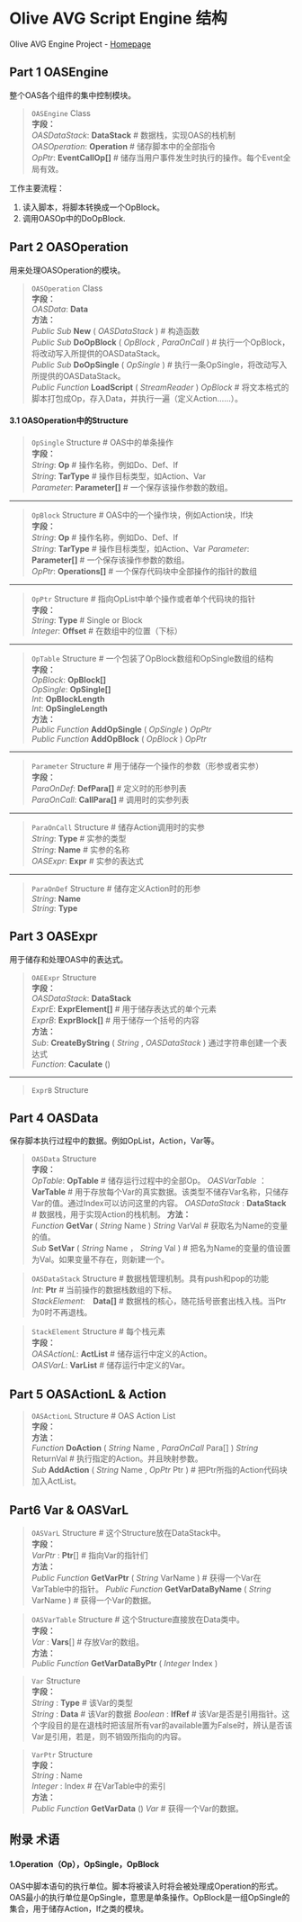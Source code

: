 Olive AVG Script Engine 结构
===

Olive AVG Engine Project - [Homepage](https://github.com/leinue/AVG)

## Part 1 OASEngine

整个OAS各个组件的集中控制模块。

> `OASEngine` Class  
> **字段：**   
> *OASDataStack*: **DataStack** # 数据栈，实现OAS的栈机制  
> *OASOperation*: **Operation** # 储存脚本中的全部指令  
> *OpPtr*: **EventCallOp[]** # 储存当用户事件发生时执行的操作。每个Event全局有效。 

工作主要流程：

1. 读入脚本，将脚本转换成一个OpBlock。
2. 调用OASOp中的DoOpBlock.

## Part 2 OASOperation

用来处理OASOperation的模块。

> `OASOperation` Class  
> **字段：**  
> *OASData*: **Data**     
> **方法：**  
> *Public Sub* **New** ( *OASDataStack* )  # 构造函数  
> *Public Sub* **DoOpBlock** ( *OpBlock* , *ParaOnCall* ) # 执行一个OpBlock，将改动写入所提供的OASDataStack。  
> *Public Sub* **DoOpSingle** ( *OpSingle* ) # 执行一条OpSingle，将改动写入所提供的OASDataStack。  
> *Public Function*  **LoadScript** ( *StreamReader* ) *OpBlock* # 将文本格式的脚本打包成Op，存入Data，并执行一遍（定义Action……）。

#### 3.1 OASOperation中的Structure

> `OpSingle` Structure # OAS中的单条操作  
> **字段：**  
> *String*: **Op** # 操作名称，例如Do、Def、If  
> *String*: **TarType** # 操作目标类型，如Action、Var  
> *Parameter*: **Parameter[]** # 一个保存该操作参数的数组。

---

> `OpBlock` Structure # OAS中的一个操作块，例如Action块，If块  
> **字段：**  
> *String*: **Op** # 操作名称，例如Do、Def、If  
> *String*: **TarType** # 操作目标类型，如Action、Var
> *Parameter*: **Parameter[]** # 一个保存该操作参数的数组。  
> *OpPtr*: **Operations[]** # 一个保存代码块中全部操作的指针的数组

---

> `OpPtr` Structure # 指向OpList中单个操作或者单个代码块的指针  
> **字段：**  
> *String*: **Type** # Single or Block  
> *Integer*: **Offset** # 在数组中的位置（下标）

---

> `OpTable` Structure # 一个包装了OpBlock数组和OpSingle数组的结构  
> **字段：**  
> *OpBlock*: **OpBlock[]**  
> *OpSingle*: **OpSingle[]**  
> *Int*: **OpBlockLength**  
> *Int*: **OpSingleLength**  
> **方法：**  
> *Public Function* **AddOpSingle** ( *OpSingle* ) *OpPtr*  
> *Public Function* **AddOpBlock** ( *OpBlock* ) *OpPtr*  

---

> `Parameter` Structure # 用于储存一个操作的参数（形参或者实参）  
> **字段：**   
> *ParaOnDef*: **DefPara[]** # 定义时的形参列表  
> *ParaOnCall*: **CallPara[]** # 调用时的实参列表

---

> `ParaOnCall` Structure # 储存Action调用时的实参  
> *String*: **Type** # 实参的类型  
> *String*: **Name** # 实参的名称  
> *OASExpr*: **Expr** # 实参的表达式  

---

> `ParaOnDef` Structure # 储存定义Action时的形参  
> *String*: **Name**  
> *String*: **Type**  

## Part 3 OASExpr

用于储存和处理OAS中的表达式。

> `OAEExpr` Structure  
> **字段：**  
> *OASDataStack*: **DataStack**  
> *ExprE*: **ExprElement[]** # 用于储存表达式的单个元素  
> *ExprB*: **ExprBlock[]** # 用于储存一个括号的内容  
> **方法：**  
> *Sub*: **CreateByString** ( *String* , *OASDataStack* ) 通过字符串创建一个表达式  
> *Function*: **Caculate** ()

---

> `ExprB` Structure

## Part 4 OASData

保存脚本执行过程中的数据。例如OpList，Action，Var等。

> `OASData` Structure  
> **字段：**  
> *OpTable*: **OpTable** # 储存运行过程中的全部Op。 
> *OASVarTable* ： **VarTable** # 用于存放每个Var的真实数据。该类型不储存Var名称，只储存Var的值。通过Index可以访问这里的内容。
> *OASDataStack* : **DataStack** # 数据栈，用于实现Action的栈机制。
> **方法：**  
> *Function* **GetVar** ( *String* Name ) *String* VarVal # 获取名为Name的变量的值。  
> *Sub* **SetVar** ( *String* Name ， *String* Val ) # 把名为Name的变量的值设置为Val。如果变量不存在，则新建一个。

> `OASDataStack` Structure # 数据栈管理机制。具有push和pop的功能  
> *Int*: **Ptr** # 当前操作的数据栈数组的下标。  
> *StackElement*:　**Data[]** # 数据栈的核心，随花括号嵌套出栈入栈。当Ptr为0时不再退栈。

> `StackElement` Structure # 每个栈元素  
> **字段：**  
> *OASActionL*: **ActList** # 储存运行中定义的Action。  
> *OASVarL*: **VarList** # 储存运行中定义的Var。

## Part 5 OASActionL & Action

> `OASActionL` Structure # OAS Action List  
> **字段：**  
> **方法：**  
> *Function* **DoAction** ( *String* Name , *ParaOnCall* Para[] ) *String* ReturnVal # 执行指定的Action。并且映射参数。  
> *Sub* **AddAction** ( *String* Name , *OpPtr* Ptr ) # 把Ptr所指的Action代码块加入ActList。

## Part6 Var & OASVarL

> `OASVarL` Structure # 这个Structure放在DataStack中。  
> **字段：**  
> *VarPtr* : **Ptr**[] # 指向Var的指针们  
> **方法：**  
> *Public Function* **GetVarPtr** ( *String* VarName ) # 获得一个Var在VarTable中的指针。
> *Public Function* **GetVarDataByName** ( *String* VarName ) # 获得一个Var的数据。

> `OASVarTable` Structure # 这个Structure直接放在Data类中。  
> **字段：**  
> *Var* : **Vars**[] # 存放Var的数组。  
> **方法：**  
> *Public Function* **GetVarDataByPtr** ( *Integer* Index )

> `Var` Structure  
> **字段：**  
> *String* : **Type** # 该Var的类型  
> *String* : **Data** # 该Var的数据
> *Boolean* : **IfRef** # 该Var是否是引用指针。这个字段目的是在退栈时把该层所有var的available置为False时，辨认是否该Var是引用，若是，则不销毁所指向的内容。

> `VarPtr` Structure  
> **字段：**  
> *String* : Name  
> *Integer* : Index # 在VarTable中的索引  
> **方法：**  
> *Public Function* **GetVarData** () *Var* # 获得一个Var的数据。


## 附录 术语

#### 1.Operation（Op），OpSingle，OpBlock
OAS中脚本语句的执行单位。脚本将被读入时将会被处理成Operation的形式。OAS最小的执行单位是OpSingle，意思是单条操作。OpBlock是一组OpSingle的集合，用于储存Action，If之类的模块。